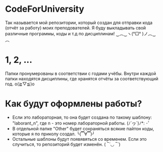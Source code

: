# CodeForUniversity
Так называется мой репозитории, который создан для отправки кода (отчёт за работу) моих преподователей.
Я буду выкладывать свой различные программы, коды и т.д по дисциплинам! ‿︵‿ヽ(°□° )ノ︵‿︵
# 1, 2, ...
Папки пронумерованы в соответствии с годами учёбы. Внутри каждой папки находятся дисциплины, где хранятся отчёты за соответствующий год. 	o(≧▽≦)o
# Как будут оформлены работы?
- Если это лабораторная, то она будет создана по такому шаблону: "laborant_n", где n - это номер лабораторной работы. (ﾉ´ヮ`)ﾉ*: ･ﾟ
- В отдельной папке "Other" будет сохраняться всякие пайтон коды, которые я по приколу создал. ╰(▔∀▔)╯
- Остальные шаблоны будут появявяться со временем. Если это случиться, то репозиторий будет изменён. ( ‾́ ◡ ‾́ )
